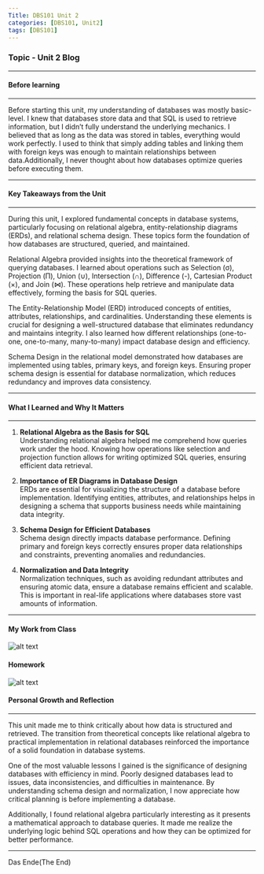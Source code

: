 ```yaml
---
Title: DBS101 Unit 2
categories: [DBS101, Unit2]
tags: [DBS101]
---
```


### Topic - Unit 2 Blog
----

#### Before learning 
----
Before starting this unit, my understanding of databases was mostly basic-level. I knew that databases store data and that SQL is used to retrieve information, but I didn’t fully understand the underlying mechanics. I believed that as long as the data was stored in tables, everything would work perfectly. I used to think that simply adding tables and linking them with foreign keys was enough to maintain relationships between data.Additionally, I never thought about how databases optimize queries before executing them. 

----

#### Key Takeaways from the Unit
----

During this unit, I explored fundamental concepts in database systems, particularly focusing on relational algebra, entity-relationship diagrams (ERDs), and relational schema design. These topics form the foundation of how databases are structured, queried, and maintained.

Relational Algebra provided insights into the theoretical framework of querying databases. I learned about operations such as Selection (σ), Projection (Π), Union (∪), Intersection (∩), Difference (-), Cartesian Product (×), and Join (⋈). These operations help retrieve and manipulate data effectively, forming the basis for SQL queries.

The Entity-Relationship Model (ERD) introduced concepts of entities, attributes, relationships, and cardinalities. Understanding these elements is crucial for designing a well-structured database that eliminates redundancy and maintains integrity. I also learned how different relationships (one-to-one, one-to-many, many-to-many) impact database design and efficiency.

Schema Design in the relational model demonstrated how databases are implemented using tables, primary keys, and foreign keys. Ensuring proper schema design is essential for database normalization, which reduces redundancy and improves data consistency.

---

#### What I Learned and Why It Matters
----

1. **Relational Algebra as the Basis for SQL**  
   Understanding relational algebra helped me comprehend how queries work under the hood. Knowing how operations like selection and projection function allows for writing optimized SQL queries, ensuring efficient data retrieval.

2. **Importance of ER Diagrams in Database Design**  
   ERDs are essential for visualizing the structure of a database before implementation. Identifying entities, attributes, and relationships helps in designing a schema that supports business needs while maintaining data integrity.

3. **Schema Design for Efficient Databases**  
   Schema design directly impacts database performance. Defining primary and foreign keys correctly ensures proper data relationships and constraints, preventing anomalies and redundancies.

4. **Normalization and Data Integrity**  
   Normalization techniques, such as avoiding redundant attributes and ensuring atomic data, ensure a database remains efficient and scalable. This is important in real-life applications where databases store vast amounts of information.

---

#### My Work from Class

![alt text](../assets/lib/classwork2.png)

#### Homework

![alt text](<../assets/lib/unit 2 class work.jpg>)

#### Personal Growth and Reflection
----

This unit made me to think critically about how data is structured and retrieved. The transition from theoretical concepts like relational algebra to practical implementation in relational databases reinforced the importance of a solid foundation in database systems.

One of the most valuable lessons I gained is the significance of designing databases with efficiency in mind. Poorly designed databases lead to issues, data inconsistencies, and difficulties in maintenance. By understanding schema design and normalization, I now appreciate how critical planning is before implementing a database.

Additionally, I found relational algebra particularly interesting as it presents a mathematical approach to database queries. It made me realize the underlying logic behind SQL operations and how they can be optimized for better performance.

----
Das Ende(The End)
